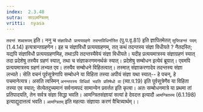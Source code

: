 ```yaml
---
index:  2.3.48
sutra:  साऽऽमन्त्रितम्
vritti:  nyasa
---
```


`तदन्तं शब्दरूपम्` इति। ननु च `संज्ञाविधौ प्रत्ययग्रहणे तदन्तविधिर्नास्ति` (पु.प.वृ.81) इति ज्ञापितमेतत् `सुप्तिङन्तं पदम्` (1.4.14) इत्यत्रान्तग्रहणेन। इह च संज्ञाविधौ प्रत्ययग्रहणम्, तत् कथं तदन्तस्य संज्ञा विधीयते ? नैतदस्ति; यद्यपि संज्ञाविधौ प्रत्ययग्रहणमिह, तथाऽपि तदन्तस्यैवेयं संज्ञा विधीयते। यदीह प्रत्ययमात्रस्य संज्ञाग्रहणं स्यात् तदा प्रदेशेषु तस्यैव ग्रहणं स्यात्, तथा च संज्ञाकरणमनर्थकं स्यात्। प्रदेशेषु सम्बोधन इत्येवं ब्रूयात्। एवमपि प्रत्ययमात्रस्य ग्रहणं लभ्यत एव। तस्यैव सम्बोधने विहितत्वात्। तस्मात् संज्ञाकरणादेव तदन्तस्य संज्ञा लभ्यते। सेति वचनं पूर्वसूत्रेणापि सम्बोधने या विहिता तस्या अपीयं संज्ञा यथा स्यात्-- हे पचन्, हे पचमानेत्यत्र। असति त्वस्मिन् `अनन्तरस्य विधिर्वा भवति प्रतिषेधो वा` (व्या.प.19) इति पूर्वसूत्रेणैव या विहिता तस्या एव स्यात्; सेत्येतदुच्यमानं सर्वनामपदं सामान्येन प्रवर्त्तत इति कृत्वा। अतः सम्बोधनमात्रे या प्रथमा तां प्रतिपादयति, तेन सर्वत्र संज्ञा सिद्धा भवति। आमन्त्रितसंज्ञायां सत्यां हे देवदत्त इत्यादौ `आमन्त्रितस्य` (6.1.198) इत्याद्युदात्तत्वं भवति। `आमन्त्रितम्` इति महत्याः संज्ञायाः करणं वैचित्र्यार्थम्।।

